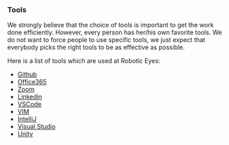 ### Tools

We strongly believe that the choice of tools is important to get the work done efficiently. However, every person has
her/his own favorite tools. We do not want to force people to use specific tools, we just expect that everybody picks
the right tools to be as effective as possible.

Here is a list of tools which are used at Robotic Eyes:

* [Github](https://github.com)
* [Office365](https://portal.office365.com)
* [Zoom](http://zoom.us/)
* [Linkedin](https://linkedin.com)
* [VSCode](https://code.visualstudio.com)
* [VIM](https://www.vim.org)
* [IntelliJ](https://www.jetbrains.com/idea/)
* [Visual Studio](https://visualstudio.microsoft.com/)
* [Unity](https://unity3d.com/)
